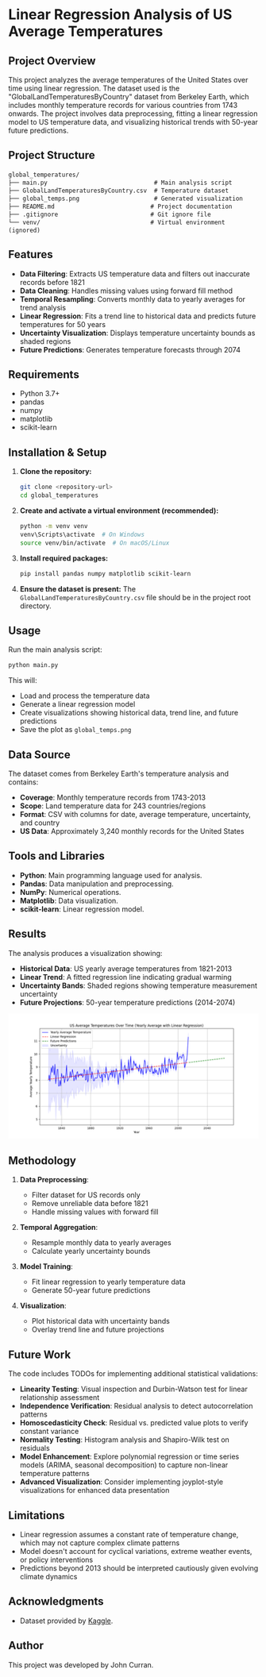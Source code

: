 
# Linear Regression Analysis of US Average Temperatures

## Project Overview
This project analyzes the average temperatures of the United States over time using linear regression. The dataset used is the "GlobalLandTemperaturesByCountry" dataset from Berkeley Earth, which includes monthly temperature records for various countries from 1743 onwards. The project involves data preprocessing, fitting a linear regression model to US temperature data, and visualizing historical trends with 50-year future predictions.

## Project Structure
```
global_temperatures/
├── main.py                              # Main analysis script
├── GlobalLandTemperaturesByCountry.csv  # Temperature dataset
├── global_temps.png                     # Generated visualization
├── README.md                           # Project documentation
├── .gitignore                          # Git ignore file
└── venv/                               # Virtual environment (ignored)
```

## Features
- **Data Filtering**: Extracts US temperature data and filters out inaccurate records before 1821
- **Data Cleaning**: Handles missing values using forward fill method
- **Temporal Resampling**: Converts monthly data to yearly averages for trend analysis
- **Linear Regression**: Fits a trend line to historical data and predicts future temperatures for 50 years
- **Uncertainty Visualization**: Displays temperature uncertainty bounds as shaded regions
- **Future Predictions**: Generates temperature forecasts through 2074

## Requirements
- Python 3.7+
- pandas
- numpy  
- matplotlib
- scikit-learn

## Installation & Setup

1. **Clone the repository:**
   ```bash
   git clone <repository-url>
   cd global_temperatures
   ```

2. **Create and activate a virtual environment (recommended):**
   ```bash
   python -m venv venv
   venv\Scripts\activate  # On Windows
   source venv/bin/activate  # On macOS/Linux
   ```

3. **Install required packages:**
   ```bash
   pip install pandas numpy matplotlib scikit-learn
   ```

4. **Ensure the dataset is present:**
   The `GlobalLandTemperaturesByCountry.csv` file should be in the project root directory.

## Usage

Run the main analysis script:
```bash
python main.py
```

This will:
- Load and process the temperature data
- Generate a linear regression model
- Create visualizations showing historical data, trend line, and future predictions
- Save the plot as `global_temps.png`

## Data Source
The dataset comes from Berkeley Earth's temperature analysis and contains:
- **Coverage**: Monthly temperature records from 1743-2013
- **Scope**: Land temperature data for 243 countries/regions
- **Format**: CSV with columns for date, average temperature, uncertainty, and country
- **US Data**: Approximately 3,240 monthly records for the United States

## Tools and Libraries
- **Python**: Main programming language used for analysis.
- **Pandas**: Data manipulation and preprocessing.
- **NumPy**: Numerical operations.
- **Matplotlib**: Data visualization.
- **scikit-learn**: Linear regression model.

## Results
The analysis produces a visualization showing:
- **Historical Data**: US yearly average temperatures from 1821-2013
- **Linear Trend**: A fitted regression line indicating gradual warming
- **Uncertainty Bands**: Shaded regions showing temperature measurement uncertainty
- **Future Projections**: 50-year temperature predictions (2014-2074)

![US Average Temperatures Linear Regression](/static/images/projects/global_temperatures/global_temps.png)

## Methodology
1. **Data Preprocessing**: 
   - Filter dataset for US records only
   - Remove unreliable data before 1821
   - Handle missing values with forward fill
   
2. **Temporal Aggregation**:
   - Resample monthly data to yearly averages
   - Calculate yearly uncertainty bounds
   
3. **Model Training**:
   - Fit linear regression to yearly temperature data
   - Generate 50-year future predictions
   
4. **Visualization**:
   - Plot historical data with uncertainty bands
   - Overlay trend line and future projections

## Future Work
The code includes TODOs for implementing additional statistical validations:

- **Linearity Testing**: Visual inspection and Durbin-Watson test for linear relationship assessment
- **Independence Verification**: Residual analysis to detect autocorrelation patterns  
- **Homoscedasticity Check**: Residual vs. predicted value plots to verify constant variance
- **Normality Testing**: Histogram analysis and Shapiro-Wilk test on residuals
- **Model Enhancement**: Explore polynomial regression or time series models (ARIMA, seasonal decomposition) to capture non-linear temperature patterns
- **Advanced Visualization**: Consider implementing joyplot-style visualizations for enhanced data presentation

## Limitations
- Linear regression assumes a constant rate of temperature change, which may not capture complex climate patterns
- Model doesn't account for cyclical variations, extreme weather events, or policy interventions
- Predictions beyond 2013 should be interpreted cautiously given evolving climate dynamics

## Acknowledgments
- Dataset provided by [Kaggle](https://www.kaggle.com/datasets/berkeleyearth/climate-change-earth-surface-temperature-data).

## Author
This project was developed by John Curran.